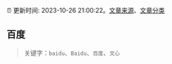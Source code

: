 :alarm_clock: 更新时间: 2023-10-26 21:00:22。[文章来源](/README.md)、[文章分类](/TAGS.md)

## 百度


> 关键字：`baidu`、`Baidu`、`百度`、`文心`



